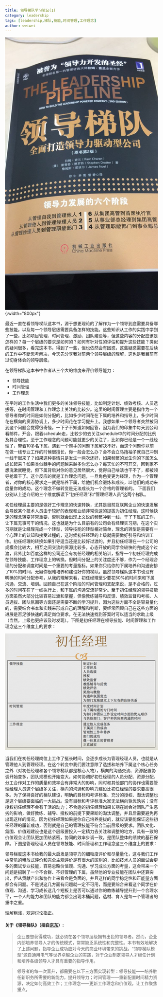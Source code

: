 ```yaml
---
title: 领导梯队学习笔记(1)
category: leadership
tags: [leadership,梯队,技能,时间管理,工作理念]
author: weiwei
---
```


![leadership](/assets/images/leadership.png){:width="800px"}


最近一直在看领导梯队这本书，源于想更理论的了解作为一个领导到底需要具备哪些技能，以及每一个领导层级需要具备怎样的技能。这些知识从工作的实践中学到了一些，比如项目管理、时间管理、激励、团队建设等，但这些内容的分配应该是怎样的？每一个层级的要求是如何的？如何有针对性的评估和提升这些技能？类似的疑问很多，看完这本书，得到了一些，但也依然会有困惑，这些疑惑需要在后续的工作中不断思考解决，今天先分享我对前两个领导层级的理解，这也是我目前有过切身体会的领导层级。

在领导梯队这本书中作者从三个大的维度来评价领导能力：

* 领导技能
* 时间管理
* 工作理念


在平时的工作生活中我们更多的关注领导技能，比如制定计划、绩效考核、人员选拔等，在时间管理和工作理念上关注的比较少。这里的时间管理主要是指作为一个领导者你的时间是如何分配的，比如多少时间花在下属的培养和指导上，多少时间花在横向的资源协调上，多少时间花在学习提升上。我想如果一个领导者突然被问到这个问题会觉得很奇怪，一下子不知道如何回答，因为我们的印象中每天到公司看邮件，开会，跟着schedule走，比较少的去关注schedule中的时间分配的比例及其合理性。至于工作理念的问题可能就更少的关注了，比如你已经是一个一线经理了，带着10多名下属，遇到一个棘手的问题下属解决不好，而这个问题你以前在做一线专业工作的时候很擅长，你一般会怎么办？会不会立马撸袖子就自己冲到一线干起来了？如果这种事情只是发生一两次还好，如果频繁的发生你的下属怎么成长起来？如果类似棘手的问题越来越多你怎么办？每天忙的不可开交，回到家不想洗漱就睡觉，但下属背后对你的意见居然很大，觉得自己啥活也干不了，都被领导抢着干了。这个反应的就是工作理念问题，一旦角色变更为经理，作为一个管理者，对你的核心要求之一就是培养下属，给他们机会锻炼和成长，以他们的成功来度量你的成功。这个理念不做转变是无法成长为一个合格的管理者的。
     下面我们分别从上述介绍的三个维度解读下“初任经理”和“管理经理人员”这两个梯队。

初任经理最主要的是做好工作理念的快速转换，尤其是目前互联网企业的快速发展会导致某个技术人员由于较好的表现和业绩非常快速的提拔为初任经理，这时候快速的理念转变非常重要，否则就会出现上文说的频繁冲到一线，干了下属的工作，让下属无事可干的情况。这也就是为什么目前有的公司会有经理实习期，在这个实习期就是让经理完成一个转型，领导技能的转型相对简单，理念的转型是需要有一个心理上的认知和接受过程的，这时候初任经理的上级就需要做好引导和培训工作。初任经理的转换如果引导适当还是比较好过渡的，并且初任经理在一个公司的规模会比较大，相互之间交流的资源比较多，心态开放的同学会较快的完成这个过渡，此外比如百度这样的公司还会有初任经理的相关培训，指导一个初任经理完成在领导技能、工作理念上的转换。但时间分配上的关注度还不够，作为一个经理合理的分配和调度时间是一个重要的考量指标，如果你只给你的下属培养和沟通安排了10%的时间，无疑你很难培养和建设好你的梯队。虽然领导梯队这本书也没有明确的时间分配参考，从我的理解来看，初任经理至少要花50%的时间来和下属沟通、交流、培训。回顾自己在这个阶段的时间管理和支配来说，是不合格的，过多的时间花在了一线执行上，和下属的沟通交流非常少。至于初任经理的领导技能方面虽然大部分比较容易过渡和掌握，但像教练辅导和反馈、绩效监督和考核、人员选拔、团队氛围等方面还是需要不断的学习提升，因为这些方面不全是容易量化的，需要结合书本和实践来形成自己的理解和判断，要经常回顾自己在这些方面的进展是否足够快速的满足岗位要求，在无法快速找到答案时可以适当的求助上级（当然，上级也更应该及时发现）。下图是初任经理在领导技能、时间管理和工作理念这三个维度上的要求：

![leadership](/assets/images/m1.png)

当我们在初任经理岗位上工作了挺长时间，会逐步成长为管理经理人员，也就是从管理他人到管理经理。在这个转变中我们要注意除了选拔和培养下属这个核心任务之外（对初任经理和各个领导梯队都是核心人物），横向的沟通交流、资源配置协调开始变多，团队规模也开始变大，如何协调好初任经理的人员分配、资源分配、分工合作对工作的质量和效率会有非常大的影响，同时和其他部门的协作也需要管理经理人员这个层级多关注，横向的沟通和影响力建设比初任经理的要求要高很多。为了保持良好的梯队建设，明确的目标和考评标准、充分的授权、淘汰调整也是这个层级要面临的一大挑战。没有目标和考评标准大家无法横向孰优孰劣；没有授权初任经理不会有干活的动力；不合适的初任经理如果长期在岗会对团队产生恶劣的影响，做好教练、辅导、授权的前提下要果断的淘汰调整，并且后需要避免再出现这样的情况，因为初任经理如果是你自己培养提拔的，就应该要能保证这些初任经理的履新成功，否则就是自己的管理技能不符合当前层级的要求。团队文化、氛围、价值观建设也是这个层级要投入一定精力去关注和调整的地方，具有一致的价值观会让团队更加团结紧密，协同的效率步调一致，是团队整体的绩效的基石保障。下图是管理经理人员在领导技能、时间管理和工作理念这三个维度上的要求：


领导梯度这本书给我的最大启发是领导力的细粒度评价和尽量量化，这与我们工作中常见的粗放式评价和完全主观评价是有很大的区别的，比如技术人员的面试会更多的面试专业技能，容易忽略价值观、沟通、学习成长方面的考量，这会带来一个问题是招聘了一个不合群、不好管理的下属，虽然他的专业技能在团队中还算突出，但从贡献产出和协作上来看会是负面的，并且这样的同学稳定性和正能量方面都会有问题。不是说这几方面有问题就一定不可用，而是要综合来看这个同学在价值观、沟通、学习成长这几个短板上是否可以通过你的教练辅导提升到一个合理水平，一个人的能力和团队的能力都会出现木桶问题，选材、育人是每一个管理者的重中之重。

理解粗浅，欢迎讨论指正。

#### 关于《领导梯队》（摘自[京东](https://item.jd.com/11963969.html#none)）:

> 企业要想获得成功，就必须在各个领导层级拥有出色的领导者。然而，企业内部培养领导人才的传统模式，常常缺乏系统性和完整性。本书有效地解决了上述问题，指导企业成功应对今天的商业环境带来的挑战。“领导梯队模型”源自通用电气等世界卓越企业的实践，对于企业制定领导人才继任计划和培养各级领导人才具有重要的指导作用。

>领导者的每一次晋升，都需要在以下三方面实现转型：领导技能——培养胜任新职务所需要的新能力，提升领导力；时间管理——重新配置时间精力资源，决定如何高效工作；工作理念——更新工作理念和价值观，让工作聚焦重点。